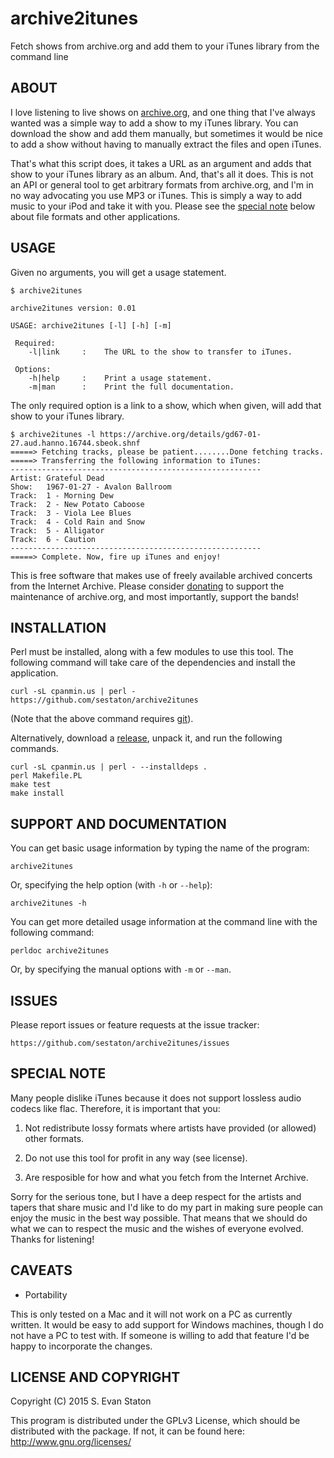 archive2itunes
================

Fetch shows from archive.org and add them to your iTunes library from the command line

## ABOUT

I love listening to live shows on [archive.org](archive.org), and one thing that I've always wanted was a simple way to add a show to my iTunes library. You can download the show and add them manually, but sometimes it would be nice to add a show without having to manually extract the files and open iTunes.

That's what this script does, it takes a URL as an argument and adds that show to your iTunes library as an album. And, that's all it does. This is not an API or general tool to get arbitrary formats from archive.org, and I'm in no way advocating you use MP3 or iTunes. This is simply a way to add music to your iPod and take it with you. Please see the [special note](https://github.com/sestaton/archive2itunes#special-note) below about file formats and other applications.

## USAGE

Given no arguments, you will get a usage statement.

    $ archive2itunes

    archive2itunes version: 0.01

    USAGE: archive2itunes [-l] [-h] [-m]

     Required:
        -l|link     :    The URL to the show to transfer to iTunes.
    
     Options:
        -h|help     :    Print a usage statement.
        -m|man      :    Print the full documentation.

The only required option is a link to a show, which when given, will add that show to your iTunes library.

    $ archive2itunes -l https://archive.org/details/gd67-01-27.aud.hanno.16744.sbeok.shnf
    =====> Fetching tracks, please be patient........Done fetching tracks.
    =====> Transferring the following information to iTunes:
    --------------------------------------------------------
    Artist: Grateful Dead
    Show:   1967-01-27 - Avalon Ballroom
    Track:  1 - Morning Dew
    Track:  2 - New Potato Caboose
    Track:  3 - Viola Lee Blues
    Track:  4 - Cold Rain and Snow
    Track:  5 - Alligator
    Track:  6 - Caution
    --------------------------------------------------------
    =====> Complete. Now, fire up iTunes and enjoy!

This is free software that makes use of freely available archived concerts from the Internet Archive. Please consider [donating](https://archive.org/donate/) to support the maintenance of archive.org, and most importantly, support the bands!

## INSTALLATION

Perl must be installed, along with a few modules to use this tool. The following command will take care of the dependencies and install the application.

    curl -sL cpanmin.us | perl - https://github.com/sestaton/archive2itunes

(Note that the above command requires [git](http://git-scm.com/)).

Alternatively, download a [release](https://github.com/sestaton/archive2itunes/releases), unpack it, and run the following commands.

    curl -sL cpanmin.us | perl - --installdeps .
    perl Makefile.PL
    make test
    make install

## SUPPORT AND DOCUMENTATION

You can get basic usage information by typing the name of the program:

    archive2itunes

Or, specifying the help option (with `-h` or `--help`):

    archive2itunes -h

You can get more detailed usage information at the command line with the following command:

    perldoc archive2itunes

Or, by specifying the manual options with `-m` or `--man`.

## ISSUES

Please report issues or feature requests at the issue tracker:

    https://github.com/sestaton/archive2itunes/issues

## SPECIAL NOTE

Many people dislike iTunes because it does not support lossless audio codecs like flac. Therefore, it is important that you: 

1. Not redistribute lossy formats where artists have provided (or allowed) other formats.

2. Do not use this tool for profit in any way (see license).

3. Are resposible for how and what you fetch from the Internet Archive.

Sorry for the serious tone, but I have a deep respect for the artists and tapers that share music and I'd like to do my part in making sure people can enjoy the music in the best way possible. That means that we should do what we can to respect the music and the wishes of everyone evolved. Thanks for listening!

## CAVEATS

* Portability

This is only tested on a Mac and it will not work on a PC as currently written. It would be easy to add support for Windows machines, though I do not have a PC to test with. If someone is willing to add that feature I'd be happy to incorporate the changes.

## LICENSE AND COPYRIGHT

Copyright (C) 2015 S. Evan Staton

This program is distributed under the GPLv3 License, which should be distributed with the package. 
If not, it can be found here: http://www.gnu.org/licenses/